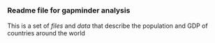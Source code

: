 #
##
### Readme file for gapminder analysis

This is a set of *files* and *data* that describe the population and GDP 
of
countries around the world
